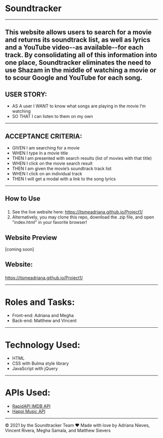 # Soundtracker
---
This website allows users to search for a movie and returns its soundtrack list, as well as lyrics and a YouTube video--as available--for each track. By consolidating all of this information into one place, Soundtracker eliminates the need to use Shazam in the middle of watching a movie or to scour Google and YouTube for each song.
---
## USER STORY:

- AS A user I WANT to know what songs are playing in the movie I’m watching
- SO THAT I can listen to them on my own
---
## ACCEPTANCE CRITERIA:

- GIVEN I am searching for a movie
- WHEN I type in a movie title
- THEN I am presented with search results (list of movies with that title)
- WHEN I click on the movie search result
- THEN I am given the movie’s soundtrack track list
- WHEN I click on an individual track
- THEN I will get a modal with a link to the song lyrics
---

## How to Use

###

1. See the live website here: https://itsmeadriana.github.io/Project1/
2. Alternatively, you may clone this repo, download the .zip file, and open "index.html" in your favorite browser!

## Website Preview

[coming soon]

## Website:

###

https://itsmeadriana.github.io/Project1/

---
# Roles and Tasks:

- Front-end: Adriana and Megha
- Back-end: Matthew and Vincent

---
# Technology Used:

- HTML
- CSS with Bulma style library
- JavaScript with jQuery
---
# APIs Used:

- [RapidAPI IMDB API](https://rapidapi.com/apidojo/api/imdb8) 
- [Happi Music API](https://happi.dev/docs/music)
---
© 2021 by the Soundtracker Team
❤️ Made with love by Adriana Nieves, Vincent Rivera, Megha Samala, and Matthew Sievers
